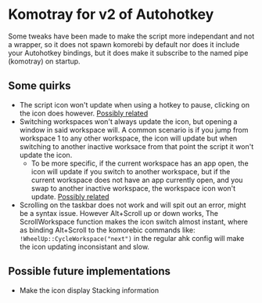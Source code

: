 # Komotray for v2 of Autohotkey
Some tweaks have been made to make the script more independant and not a wrapper, so it does not spawn komorebi by default nor does it include your Autohotkey bindings, but it does make it subscribe to the named pipe (komotray) on startup.

## Some quirks 
* The script icon won't update when using a hotkey to pause, clicking on the icon does however. [Possibly related](https://github.com/da-rth/yasb/issues/54)
* Switching workspaces won't always update the icon, but opening a window in said workspace will. A common scenario is if you jump from workspace 1 to any other workspace, the icon will update but when switching to another inactive worksace from that point the script it won't update the icon.   
    * To be more specific, if the current workspace has an app open, the icon will update if you switch to another workspace, but if the current workspace does not have an app currently open, and you swap to another inactive workspace, the workspace icon won't update. [Possibly related](https://github.com/da-rth/yasb/issues/131)
* Scrolling on the taskbar does not work and will spit out an error, might be a syntax issue. However Alt+Scroll up or down works, The ScrollWorkspace function makes the icon switch almost instant, where as binding Alt+Scroll to the komorebic commands like: `!WheelUp::CycleWorkspace("next")` in the regular ahk config will make the icon updating inconsistant and slow.

## Possible future implementations
* Make the icon display Stacking information
